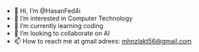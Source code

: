 - 👋 Hi, I’m @HasanFed4i
- 👀 I’m interested in Computer Technology
- 🌱 I’m currently learning coding
- 💞️ I’m looking to collaborate on AI
- 📫 How to reach me at gmail adrees: mhnzlakt56@gmail.com 

<!---
HasanFed4i/HasanFed4i is a ✨ special ✨ repository because its `README.md` (this file) appears on your GitHub profile.
You can click the Preview link to take a look at your changes.
--->
